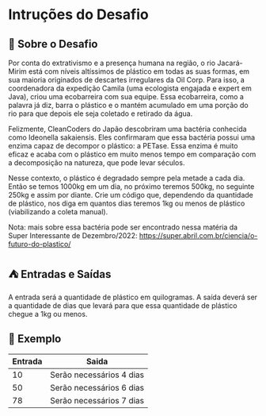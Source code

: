 # Intruções do Desafio

## 🌱 Sobre o Desafio 
Por conta do extrativismo e a presença humana na região, o rio Jacará-Mirim está com níveis altíssimos de plástico em todas as suas formas, em sua maioria originados de descartes irregulares da Oil Corp. Para isso, a coordenadora da expedição Camila (uma ecologista engajada e expert em Java), criou uma ecobarreira com sua equipe. Essa ecobarreira, como a palavra já diz, barra o plástico e o mantém acumulado em uma porção do rio para que depois ele seja coletado e retirado da água.

Felizmente, CleanCoders do Japão descobriram uma bactéria conhecida como Ideonella sakaiensis. Eles confirmaram que essa bactéria possui uma enzima capaz de decompor o plástico: a PETase. Essa enzima é muito eficaz e acaba com o plástico em muito menos tempo em comparação com a decomposição na natureza, que pode levar séculos.

Nesse contexto, o plástico é degradado sempre pela metade a cada dia. Então se temos 1000kg em um dia, no próximo teremos 500kg, no seguinte 250kg e assim por diante. Crie um código que, dependendo da quantidade de plástico, nos diga em quantos dias teremos 1kg ou menos de plástico (viabilizando a coleta manual).

Nota: mais sobre essa bactéria pode ser encontrado nessa matéria da Super Interessante de Dezembro/2022: https://super.abril.com.br/ciencia/o-futuro-do-plastico/


## ⛺ Entradas e Saídas
A entrada será a quantidade de plástico em quilogramas. A saída deverá ser a quantidade de dias que levará para que essa quantidade de plástico chegue a 1kg ou menos.

## 🌳 Exemplo

| Entrada | Saida |
|----|------------------------|
| 10 |Serão necessários 4 dias|  
| 50 |Serão necessários 6 dias|
| 78 |Serão necessários 7 dias|
